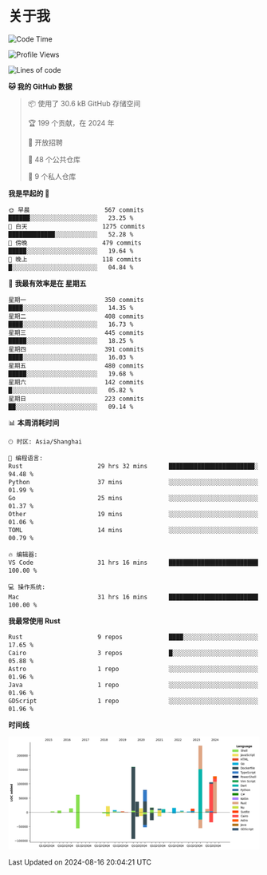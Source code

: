 # 关于我

<!--START_SECTION:waka-->
![Code Time](http://img.shields.io/badge/Code%20Time-3%2C055%20hrs%2030%20mins-blue)

![Profile Views](http://img.shields.io/badge/%E4%B8%AA%E4%BA%BA%E8%B5%84%E6%96%99%E8%A7%82%E7%9C%8B%E6%AC%A1%E6%95%B0-0-blue)

![Lines of code](https://img.shields.io/badge/%E4%BB%8E%E3%80%8CHello%20World%E3%80%8D%E8%B5%B7%E6%88%91%E5%B7%B2%E7%BB%8F%E5%86%99%E4%BA%86-960.3%20thousand%20%E8%A1%8C%E4%BB%A3%E7%A0%81-blue)

**🐱 我的 GitHub 数据** 

> 📦  使用了 30.6 kB GitHub 存储空间 
 > 
> 🏆 199 个贡献，在 2024 年
 > 
> 💼 开放招聘
 > 
> 📜 48 个公共仓库 
 > 
> 🔑 9 个私人仓库 
 > 
**我是早起的 🐤** 

```text
🌞 早晨                     567 commits         ██████░░░░░░░░░░░░░░░░░░░   23.25 % 
🌆 白天                     1275 commits        █████████████░░░░░░░░░░░░   52.28 % 
🌃 傍晚                     479 commits         █████░░░░░░░░░░░░░░░░░░░░   19.64 % 
🌙 晚上                     118 commits         █░░░░░░░░░░░░░░░░░░░░░░░░   04.84 % 
```
📅 **我最有效率是在 星期五** 

```text
星期一                      350 commits         ████░░░░░░░░░░░░░░░░░░░░░   14.35 % 
星期二                      408 commits         ████░░░░░░░░░░░░░░░░░░░░░   16.73 % 
星期三                      445 commits         █████░░░░░░░░░░░░░░░░░░░░   18.25 % 
星期四                      391 commits         ████░░░░░░░░░░░░░░░░░░░░░   16.03 % 
星期五                      480 commits         █████░░░░░░░░░░░░░░░░░░░░   19.68 % 
星期六                      142 commits         █░░░░░░░░░░░░░░░░░░░░░░░░   05.82 % 
星期日                      223 commits         ██░░░░░░░░░░░░░░░░░░░░░░░   09.14 % 
```


📊 **本周消耗时间** 

```text
🕑︎ 时区: Asia/Shanghai

💬 编程语言: 
Rust                     29 hrs 32 mins      ████████████████████████░   94.48 % 
Python                   37 mins             ░░░░░░░░░░░░░░░░░░░░░░░░░   01.99 % 
Go                       25 mins             ░░░░░░░░░░░░░░░░░░░░░░░░░   01.37 % 
Other                    19 mins             ░░░░░░░░░░░░░░░░░░░░░░░░░   01.06 % 
TOML                     14 mins             ░░░░░░░░░░░░░░░░░░░░░░░░░   00.79 % 

🔥 编辑器: 
VS Code                  31 hrs 16 mins      █████████████████████████   100.00 % 

💻 操作系统: 
Mac                      31 hrs 16 mins      █████████████████████████   100.00 % 
```

**我最常使用 Rust** 

```text
Rust                     9 repos             ████░░░░░░░░░░░░░░░░░░░░░   17.65 % 
Cairo                    3 repos             █░░░░░░░░░░░░░░░░░░░░░░░░   05.88 % 
Astro                    1 repo              ░░░░░░░░░░░░░░░░░░░░░░░░░   01.96 % 
Java                     1 repo              ░░░░░░░░░░░░░░░░░░░░░░░░░   01.96 % 
GDScript                 1 repo              ░░░░░░░░░░░░░░░░░░░░░░░░░   01.96 % 
```



**时间线**

![Lines of Code chart](https://raw.githubusercontent.com/catusax/catusax/master/assets/bar_graph.png)


 Last Updated on 2024-08-16 20:04:21 UTC
<!--END_SECTION:waka-->
